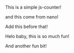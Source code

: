 This is a simple js-counter!

and this come from nano!


Add this before that!

Helo baby, this is so much fun!

And another fun bit!

